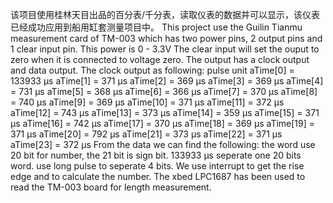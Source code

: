 该项目使用桂林天目出品的百分表/千分表，读取仪表的数据并可以显示，该仪表已经成功应用到船用缸套测量项目中。
This project use the Guilin Tianmu measurement card of TM-003 which has two power pins, 2 output pins and 1 clear input pin.
This power is 0 - 3.3V
The clear input will set the ouput to zero when it is connected to voltage zero.
The output has a clock output and data output. The clock output as following:
pulse                       unit
aTime[0] = 133933           μs
aTime[1] = 371              μs
aTime[2] = 369              μs
aTime[3] = 369              μs
aTime[4] = 731              μs
aTime[5] = 368              μs
aTime[6] = 366              μs
aTime[7] = 370              μs
aTime[8] = 740              μs
aTime[9] = 369              μs
aTime[10] = 371             μs
aTime[11] = 372             μs
aTime[12] = 743             μs
aTime[13] = 373             μs
aTime[14] = 359             μs
aTime[15] = 371             μs
aTime[16] = 742             μs
aTime[17] = 370             μs
aTime[18] = 369             μs
aTime[19] = 371             μs
aTime[20] = 792             μs
aTime[21] = 373             μs
aTime[22] = 371             μs
aTime[23] = 372             μs
From the data we can find the following:
the word use 20 bit for number, the 21 bit is sign bit. 133933 μs seperate one 20 bits word. use long pulse to seperate 4 bits.
We use interrupt to get the rise edge and to calculate the number.
The xbed LPC1687 has been used to read the TM-003 board for length measurement.
